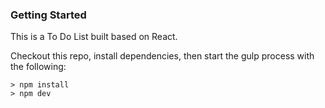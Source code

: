 ### Getting Started
This is a To Do List built based on React.

Checkout this repo, install dependencies, then start the gulp process with the following:
```
> npm install
> npm dev
```
